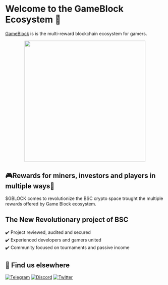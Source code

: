 # Welcome to the GameBlock Ecosystem 👋

[GameBlock](https://gameblock.link) is is the multi-reward blockchain ecosystem for gamers.

<p align="center">
  <a href="https://docs.gameblock.link">
      <img src="https://gameblock.link/wp-content/uploads/2022/09/Purple-and-Neon-Pink-E-sports-Illustrative-Gaming-and-Technology-Animated-Logo-4.png" width="383" height="383">
  </a>
</p>

## 🎮Rewards for miners, investors and players in multiple ways🚀
$GBLOCK comes to revolutionize the BSC crypto space trought the multiple rewards offered by Game Block ecosystem. <br />

## The New Revolutionary project of BSC
✔️ Project reviewed, audited and secured <br />
✔️ Experienced developers and gamers united <br />
✔️ Community focused on tournaments and passive income <br />

## 🧐 Find us elsewhere

[![Telegram](https://img.shields.io/badge/Telegram-2CA5E0?style=for-the-badge&logo=telegram&logoColor=white)](https://t.me/GameBlock0x) [![Discord](https://img.shields.io/badge/Discord-7289DA?style=for-the-badge&logo=discord&logoColor=white)](https://discord.gg/game-block) [![Twitter](https://img.shields.io/badge/Twitter-1DA1F2?style=for-the-badge&logo=twitter&logoColor=white)](https://twitter.com/@game-block)